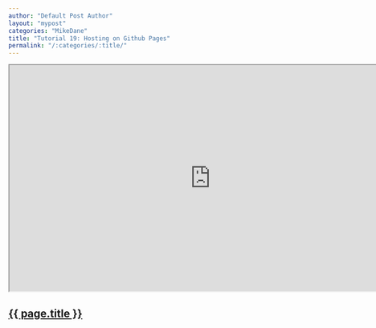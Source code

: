 ```yaml
---
author: "Default Post Author"
layout: "mypost"
categories: "MikeDane"
title: "Tutorial 19: Hosting on Github Pages"
permalink: "/:categories/:title/"
---
```


<div><iframe width="800" height="450" 
src="https://www.youtube.com/embed/fqFjuX4VZmU">
</iframe></div>

## [{{ page.title }}](https://youtu.be/fqFjuX4VZmU)

